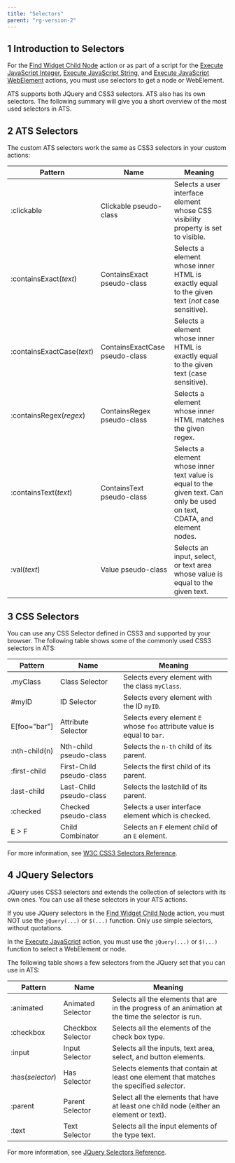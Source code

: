 ```yaml
---
title: "Selectors"
parent: "rg-version-2"
---
```


## 1 Introduction to Selectors

For the [Find Widget Child Node](find-widget-child-node) action or as part of a script for the [Execute JavaScript Integer](execute-javascript-integer), [Execute JavaScript String](execute-javascript-string), and [Execute JavaScript WebElement](execute-javascript-webelement) actions, you must use selectors to get a node or WebElement.

ATS supports both JQuery and CSS3 selectors. ATS also has its own selectors. The following summary will give you a short overview of the most used selectors in ATS. 

## 2 ATS Selectors

The custom ATS selectors work the same as CSS3 selectors in your custom actions:

| Pattern                    | Name                           | Meaning                                  |
| -------------------------- | ------------------------------ | ---------------------------------------- |
| :clickable                 | Clickable pseudo-class         | Selects a user interface element whose CSS visibility property is set to visible. |
| :containsExact(*text*)     | ContainsExact pseudo-class     | Selects a element whose inner HTML is exactly equal to the given text (*not* case sensitive). |
| :containsExactCase(*text*) | ContainsExactCase pseudo-class | Selects a element whose inner HTML is exactly equal to the given text (case sensitive). |
| :containsRegex(*regex*)    | ContainsRegex pseudo-class     | Selects a element whose inner HTML matches the given regex. |
| :containsText(*text*)      | ContainsText pseudo-class      | Selects a element whose inner text value is equal to the given text. Can only be used on text, CDATA, and element nodes. |
| :val(*text*)               | Value pseudo-class             | Selects an input, select, or text area whose value is equal to the given text. |

## 3 CSS Selectors

You can use any CSS Selector defined in CSS3 and supported by your browser. The following table shows some of the commonly used CSS3 selectors in ATS:

| Pattern       | Name                     | Meaning                                  |
| ------------- | ------------------------ | ---------------------------------------- |
| .myClass      | Class Selector           | Selects every element with the class `myClass`. |
| #myID         | ID Selector              | Selects every element with the ID `myID`.  |
| E[foo="bar"]  | Attribute Selector       | Selects every element `E`  whose `foo` attribute value is equal to `bar`. |
| :nth-child(n) | Nth-child pseudo-class   | Selects the `n-th` child of its parent. |
| :first-child  | First-Child pseudo-class | Selects the first child of its parent. |
| :last-child   | Last-Child pseudo-class  | Selects the lastchild of its parent. |
| :checked      | Checked pseudo-class     | Selects a user interface element which is checked. |
| E > F         | Child Combinator         | Selects an `F` element child of an `E` element. |

For more information, see [W3C CSS3 Selectors Reference](http://www.w3.org/TR/css3-selectors/).

## 4 JQuery Selectors

JQuery uses CSS3 selectors and extends the collection of selectors with its own ones. You can use all these selectors in your ATS actions.

If you use JQuery selectors in the [Find Widget Child Node](find-widget-child-node) action, you must NOT use the `jQuery(...)` or `$(...)` function. Only use simple selectors, without quotations.

In the [Execute JavaScript](execute-javascript-integer) action, you must use the `jQuery(...)` or `$(...)` function to select a WebElement or node.

The following table shows a few selectors from the JQuery set that you can use in ATS:

| Pattern          | Name              | Meaning                                  |
| ---------------- | ----------------- | ---------------------------------------- |
| :animated        | Animated Selector | Selects all the elements that are in the progress of an animation at the time the selector is run. |
| :checkbox        | Checkbox Selector | Selects all the elements of the check box type.   |
| :input           | Input Selector    | Selects all the inputs, text area, select, and button elements. |
| :has(*selector*) | Has Selector      | Selects elements that contain at least one element that matches the specified *selector*. |
| :parent          | Parent Selector   | Select all the elements that have at least one child node (either an element or text). |
| :text            | Text Selector     | Selects all the input elements of the type text. |

For more information, see [JQuery Selectors Reference](https://api.jquery.com/category/selectors/).
